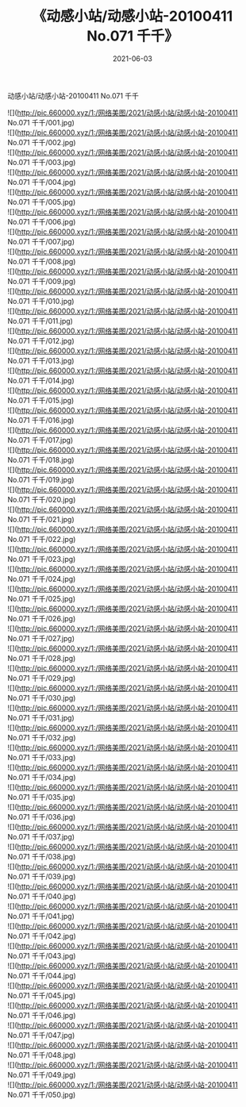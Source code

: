 ﻿---
layout: post
title:  《动感小站/动感小站-20100411 No.071 千千》
date:   2021-06-03
img: http://pic.660000.xyz/1:/网络美图/2021/动感小站/动感小站-20100411 No.071 千千/000.jpg
categories: [美女, 清纯, 唯美]
---

动感小站/动感小站-20100411 No.071 千千

 ![](http://pic.660000.xyz/1:/网络美图/2021/动感小站/动感小站-20100411 No.071 千千/001.jpg) <br>![](http://pic.660000.xyz/1:/网络美图/2021/动感小站/动感小站-20100411 No.071 千千/002.jpg) <br>![](http://pic.660000.xyz/1:/网络美图/2021/动感小站/动感小站-20100411 No.071 千千/003.jpg) <br>![](http://pic.660000.xyz/1:/网络美图/2021/动感小站/动感小站-20100411 No.071 千千/004.jpg) <br>![](http://pic.660000.xyz/1:/网络美图/2021/动感小站/动感小站-20100411 No.071 千千/005.jpg) <br>![](http://pic.660000.xyz/1:/网络美图/2021/动感小站/动感小站-20100411 No.071 千千/006.jpg) <br>![](http://pic.660000.xyz/1:/网络美图/2021/动感小站/动感小站-20100411 No.071 千千/007.jpg) <br>![](http://pic.660000.xyz/1:/网络美图/2021/动感小站/动感小站-20100411 No.071 千千/008.jpg) <br>![](http://pic.660000.xyz/1:/网络美图/2021/动感小站/动感小站-20100411 No.071 千千/009.jpg) <br>![](http://pic.660000.xyz/1:/网络美图/2021/动感小站/动感小站-20100411 No.071 千千/010.jpg) <br>![](http://pic.660000.xyz/1:/网络美图/2021/动感小站/动感小站-20100411 No.071 千千/011.jpg) <br>![](http://pic.660000.xyz/1:/网络美图/2021/动感小站/动感小站-20100411 No.071 千千/012.jpg) <br>![](http://pic.660000.xyz/1:/网络美图/2021/动感小站/动感小站-20100411 No.071 千千/013.jpg) <br>![](http://pic.660000.xyz/1:/网络美图/2021/动感小站/动感小站-20100411 No.071 千千/014.jpg) <br>![](http://pic.660000.xyz/1:/网络美图/2021/动感小站/动感小站-20100411 No.071 千千/015.jpg) <br>![](http://pic.660000.xyz/1:/网络美图/2021/动感小站/动感小站-20100411 No.071 千千/016.jpg) <br>![](http://pic.660000.xyz/1:/网络美图/2021/动感小站/动感小站-20100411 No.071 千千/017.jpg) <br>![](http://pic.660000.xyz/1:/网络美图/2021/动感小站/动感小站-20100411 No.071 千千/018.jpg) <br>![](http://pic.660000.xyz/1:/网络美图/2021/动感小站/动感小站-20100411 No.071 千千/019.jpg) <br>![](http://pic.660000.xyz/1:/网络美图/2021/动感小站/动感小站-20100411 No.071 千千/020.jpg) <br>![](http://pic.660000.xyz/1:/网络美图/2021/动感小站/动感小站-20100411 No.071 千千/021.jpg) <br>![](http://pic.660000.xyz/1:/网络美图/2021/动感小站/动感小站-20100411 No.071 千千/022.jpg) <br>![](http://pic.660000.xyz/1:/网络美图/2021/动感小站/动感小站-20100411 No.071 千千/023.jpg) <br>![](http://pic.660000.xyz/1:/网络美图/2021/动感小站/动感小站-20100411 No.071 千千/024.jpg) <br>![](http://pic.660000.xyz/1:/网络美图/2021/动感小站/动感小站-20100411 No.071 千千/025.jpg) <br>![](http://pic.660000.xyz/1:/网络美图/2021/动感小站/动感小站-20100411 No.071 千千/026.jpg) <br>![](http://pic.660000.xyz/1:/网络美图/2021/动感小站/动感小站-20100411 No.071 千千/027.jpg) <br>![](http://pic.660000.xyz/1:/网络美图/2021/动感小站/动感小站-20100411 No.071 千千/028.jpg) <br>![](http://pic.660000.xyz/1:/网络美图/2021/动感小站/动感小站-20100411 No.071 千千/029.jpg) <br>![](http://pic.660000.xyz/1:/网络美图/2021/动感小站/动感小站-20100411 No.071 千千/030.jpg) <br>![](http://pic.660000.xyz/1:/网络美图/2021/动感小站/动感小站-20100411 No.071 千千/031.jpg) <br>![](http://pic.660000.xyz/1:/网络美图/2021/动感小站/动感小站-20100411 No.071 千千/032.jpg) <br>![](http://pic.660000.xyz/1:/网络美图/2021/动感小站/动感小站-20100411 No.071 千千/033.jpg) <br>![](http://pic.660000.xyz/1:/网络美图/2021/动感小站/动感小站-20100411 No.071 千千/034.jpg) <br>![](http://pic.660000.xyz/1:/网络美图/2021/动感小站/动感小站-20100411 No.071 千千/035.jpg) <br>![](http://pic.660000.xyz/1:/网络美图/2021/动感小站/动感小站-20100411 No.071 千千/036.jpg) <br>![](http://pic.660000.xyz/1:/网络美图/2021/动感小站/动感小站-20100411 No.071 千千/037.jpg) <br>![](http://pic.660000.xyz/1:/网络美图/2021/动感小站/动感小站-20100411 No.071 千千/038.jpg) <br>![](http://pic.660000.xyz/1:/网络美图/2021/动感小站/动感小站-20100411 No.071 千千/039.jpg) <br>![](http://pic.660000.xyz/1:/网络美图/2021/动感小站/动感小站-20100411 No.071 千千/040.jpg) <br>![](http://pic.660000.xyz/1:/网络美图/2021/动感小站/动感小站-20100411 No.071 千千/041.jpg) <br>![](http://pic.660000.xyz/1:/网络美图/2021/动感小站/动感小站-20100411 No.071 千千/042.jpg) <br>![](http://pic.660000.xyz/1:/网络美图/2021/动感小站/动感小站-20100411 No.071 千千/043.jpg) <br>![](http://pic.660000.xyz/1:/网络美图/2021/动感小站/动感小站-20100411 No.071 千千/044.jpg) <br>![](http://pic.660000.xyz/1:/网络美图/2021/动感小站/动感小站-20100411 No.071 千千/045.jpg) <br>![](http://pic.660000.xyz/1:/网络美图/2021/动感小站/动感小站-20100411 No.071 千千/046.jpg) <br>![](http://pic.660000.xyz/1:/网络美图/2021/动感小站/动感小站-20100411 No.071 千千/047.jpg) <br>![](http://pic.660000.xyz/1:/网络美图/2021/动感小站/动感小站-20100411 No.071 千千/048.jpg) <br>![](http://pic.660000.xyz/1:/网络美图/2021/动感小站/动感小站-20100411 No.071 千千/049.jpg) <br>![](http://pic.660000.xyz/1:/网络美图/2021/动感小站/动感小站-20100411 No.071 千千/050.jpg) <br>